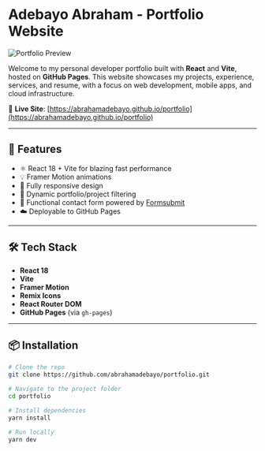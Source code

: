 # Adebayo Abraham - Portfolio Website

![Portfolio Preview](https://abrahamadebayo.github.io/portfolio/preview-image.png)

Welcome to my personal developer portfolio built with **React** and **Vite**, hosted on **GitHub Pages**. This website showcases my projects, experience, services, and resume, with a focus on web development, mobile apps, and cloud infrastructure.

🔗 **Live Site**: [https://abrahamadebayo.github.io/portfolio](https://abrahamadebayo.github.io/portfolio)

---

## 🚀 Features

- ⚛️ React 18 + Vite for blazing fast performance
- 💡 Framer Motion animations
- 📱 Fully responsive design
- 📂 Dynamic portfolio/project filtering
- 📧 Functional contact form powered by [Formsubmit](https://formsubmit.co)
- ☁️ Deployable to GitHub Pages

---

## 🛠️ Tech Stack

- **React 18**
- **Vite**
- **Framer Motion**
- **Remix Icons**
- **React Router DOM**
- **GitHub Pages** (via `gh-pages`)

---

## 📦 Installation

```bash
# Clone the repo
git clone https://github.com/abrahamadebayo/portfolio.git

# Navigate to the project folder
cd portfolio

# Install dependencies
yarn install

# Run locally
yarn dev
